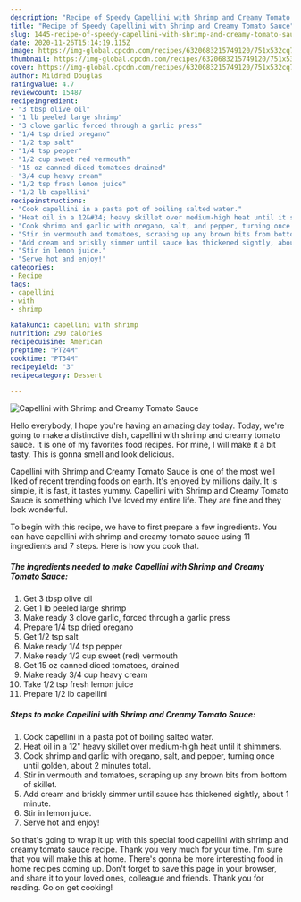 ```yaml
---
description: "Recipe of Speedy Capellini with Shrimp and Creamy Tomato Sauce"
title: "Recipe of Speedy Capellini with Shrimp and Creamy Tomato Sauce"
slug: 1445-recipe-of-speedy-capellini-with-shrimp-and-creamy-tomato-sauce
date: 2020-11-26T15:14:19.115Z
image: https://img-global.cpcdn.com/recipes/6320683215749120/751x532cq70/capellini-with-shrimp-and-creamy-tomato-sauce-recipe-main-photo.jpg
thumbnail: https://img-global.cpcdn.com/recipes/6320683215749120/751x532cq70/capellini-with-shrimp-and-creamy-tomato-sauce-recipe-main-photo.jpg
cover: https://img-global.cpcdn.com/recipes/6320683215749120/751x532cq70/capellini-with-shrimp-and-creamy-tomato-sauce-recipe-main-photo.jpg
author: Mildred Douglas
ratingvalue: 4.7
reviewcount: 15487
recipeingredient:
- "3 tbsp olive oil"
- "1 lb peeled large shrimp"
- "3 clove garlic forced through a garlic press"
- "1/4 tsp dried oregano"
- "1/2 tsp salt"
- "1/4 tsp pepper"
- "1/2 cup sweet red vermouth"
- "15 oz canned diced tomatoes drained"
- "3/4 cup heavy cream"
- "1/2 tsp fresh lemon juice"
- "1/2 lb capellini"
recipeinstructions:
- "Cook capellini in a pasta pot of boiling salted water."
- "Heat oil in a 12&#34; heavy skillet over medium-high heat until it shimmers."
- "Cook shrimp and garlic with oregano, salt, and pepper, turning once until golden, about 2 minutes total."
- "Stir in vermouth and tomatoes, scraping up any brown bits from bottom of skillet."
- "Add cream and briskly simmer until sauce has thickened sightly, about 1 minute."
- "Stir in lemon juice."
- "Serve hot and enjoy!"
categories:
- Recipe
tags:
- capellini
- with
- shrimp

katakunci: capellini with shrimp 
nutrition: 290 calories
recipecuisine: American
preptime: "PT24M"
cooktime: "PT34M"
recipeyield: "3"
recipecategory: Dessert

---
```



![Capellini with Shrimp and Creamy Tomato Sauce](https://img-global.cpcdn.com/recipes/6320683215749120/751x532cq70/capellini-with-shrimp-and-creamy-tomato-sauce-recipe-main-photo.jpg)

Hello everybody, I hope you're having an amazing day today. Today, we're going to make a distinctive dish, capellini with shrimp and creamy tomato sauce. It is one of my favorites food recipes. For mine, I will make it a bit tasty. This is gonna smell and look delicious.

Capellini with Shrimp and Creamy Tomato Sauce is one of the most well liked of recent trending foods on earth. It's enjoyed by millions daily. It is simple, it is fast, it tastes yummy. Capellini with Shrimp and Creamy Tomato Sauce is something which I've loved my entire life. They are fine and they look wonderful.




To begin with this recipe, we have to first prepare a few ingredients. You can have capellini with shrimp and creamy tomato sauce using 11 ingredients and 7 steps. Here is how you cook that.

<!--inarticleads1-->

##### The ingredients needed to make Capellini with Shrimp and Creamy Tomato Sauce:

1. Get 3 tbsp olive oil
1. Get 1 lb peeled large shrimp
1. Make ready 3 clove garlic, forced through a garlic press
1. Prepare 1/4 tsp dried oregano
1. Get 1/2 tsp salt
1. Make ready 1/4 tsp pepper
1. Make ready 1/2 cup sweet (red) vermouth
1. Get 15 oz canned diced tomatoes, drained
1. Make ready 3/4 cup heavy cream
1. Take 1/2 tsp fresh lemon juice
1. Prepare 1/2 lb capellini




<!--inarticleads2-->

##### Steps to make Capellini with Shrimp and Creamy Tomato Sauce:

1. Cook capellini in a pasta pot of boiling salted water.
1. Heat oil in a 12&#34; heavy skillet over medium-high heat until it shimmers.
1. Cook shrimp and garlic with oregano, salt, and pepper, turning once until golden, about 2 minutes total.
1. Stir in vermouth and tomatoes, scraping up any brown bits from bottom of skillet.
1. Add cream and briskly simmer until sauce has thickened sightly, about 1 minute.
1. Stir in lemon juice.
1. Serve hot and enjoy!




So that's going to wrap it up with this special food capellini with shrimp and creamy tomato sauce recipe. Thank you very much for your time. I'm sure that you will make this at home. There's gonna be more interesting food in home recipes coming up. Don't forget to save this page in your browser, and share it to your loved ones, colleague and friends. Thank you for reading. Go on get cooking!
